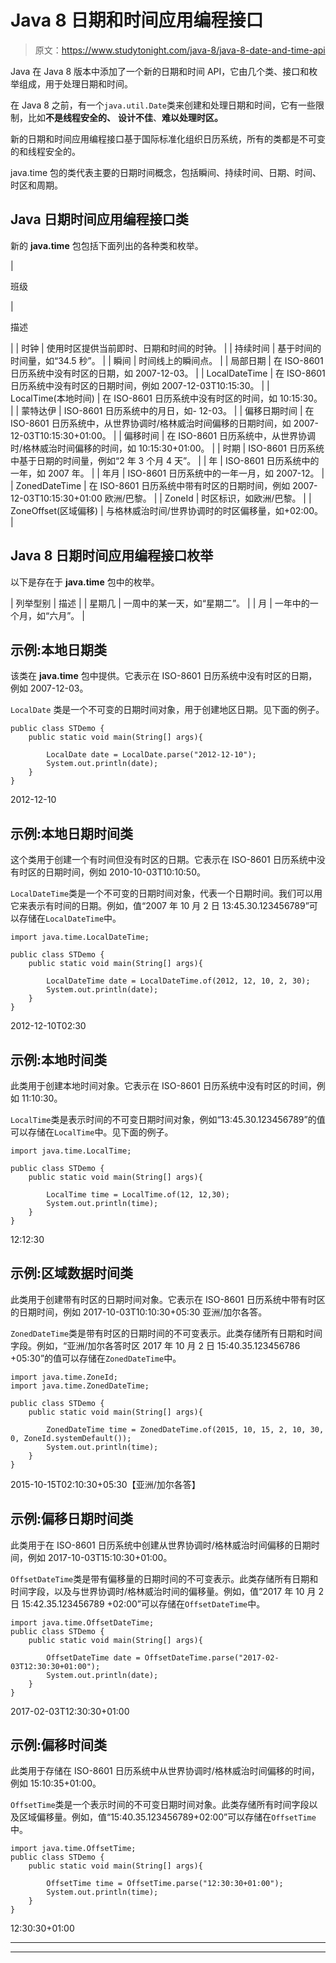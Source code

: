 # Java 8 日期和时间应用编程接口

> 原文：<https://www.studytonight.com/java-8/java-8-date-and-time-api>

Java 在 Java 8 版本中添加了一个新的日期和时间 API，它由几个类、接口和枚举组成，用于处理日期和时间。

在 Java 8 之前，有一个`java.util.Date`类来创建和处理日期和时间，它有一些限制，比如**不是线程安全的、** **设计不佳**、**难以处理时区。**

新的日期和时间应用编程接口基于国际标准化组织日历系统，所有的类都是不可变的和线程安全的。

java.time 包的类代表主要的日期时间概念，包括瞬间、持续时间、日期、时间、时区和周期。

## Java 日期时间应用编程接口类

新的 **java.time** 包包括下面列出的各种类和枚举。

| 

班级

 | 

描述

 |
| 时钟 | 使用时区提供当前即时、日期和时间的时钟。 |
| 持续时间 | 基于时间的时间量，如“34.5 秒”。 |
| 瞬间 | 时间线上的瞬间点。 |
| 局部日期 | 在 ISO-8601 日历系统中没有时区的日期，如 2007-12-03。 |
| LocalDateTime | 在 ISO-8601 日历系统中没有时区的日期时间，例如 2007-12-03T10:15:30。 |
| LocalTime(本地时间) | 在 ISO-8601 日历系统中没有时区的时间，如 10:15:30。 |
| 蒙特达伊 | ISO-8601 日历系统中的月日，如- 12-03。 |
| 偏移日期时间 | 在 ISO-8601 日历系统中，从世界协调时/格林威治时间偏移的日期时间，如 2007-12-03T10:15:30+01:00。 |
| 偏移时间 | 在 ISO-8601 日历系统中，从世界协调时/格林威治时间偏移的时间，如 10:15:30+01:00。 |
| 时期 | ISO-8601 日历系统中基于日期的时间量，例如“2 年 3 个月 4 天”。 |
| 年 | ISO-8601 日历系统中的一年，如 2007 年。 |
| 年月 | ISO-8601 日历系统中的一年一月，如 2007-12。 |
| ZonedDateTime | 在 ISO-8601 日历系统中带有时区的日期时间，例如 2007-12-03T10:15:30+01:00 欧洲/巴黎。 |
| ZoneId | 时区标识，如欧洲/巴黎。 |
| ZoneOffset(区域偏移) | 与格林威治时间/世界协调时的时区偏移量，如+02:00。 |

## Java 8 日期时间应用编程接口枚举

以下是存在于 **java.time** 包中的枚举。

| 列举型别 | 描述 |
| 星期几 | 一周中的某一天，如“星期二”。 |
| 月 | 一年中的一个月，如“六月”。 |

## 示例:本地日期类

该类在 **java.time** 包中提供。它表示在 ISO-8601 日历系统中没有时区的日期，例如 2007-12-03。

`LocalDate` 类是一个不可变的日期时间对象，用于创建地区日期。见下面的例子。

```
public class STDemo {
	public static void main(String[] args){

		LocalDate date = LocalDate.parse("2012-12-10");
		System.out.println(date);	
	}
}
```

2012-12-10

## 示例:本地日期时间类

这个类用于创建一个有时间但没有时区的日期。它表示在 ISO-8601 日历系统中没有时区的日期时间，例如 2010-10-03T10:10:50。

`LocalDateTime`类是一个不可变的日期时间对象，代表一个日期时间。我们可以用它来表示有时间的日期。例如，值“2007 年 10 月 2 日 13:45.30.123456789”可以存储在`LocalDateTime`中。

```
import java.time.LocalDateTime;

public class STDemo {
	public static void main(String[] args){

		LocalDateTime date = LocalDateTime.of(2012, 12, 10, 2, 30);
		System.out.println(date);	
	}
}
```

2012-12-10T02:30

## 示例:本地时间类

此类用于创建本地时间对象。它表示在 ISO-8601 日历系统中没有时区的时间，例如 11:10:30。

`LocalTime`类是表示时间的不可变日期时间对象，例如“13:45.30.123456789”的值可以存储在`LocalTime`中。见下面的例子。

```
import java.time.LocalTime;

public class STDemo {
	public static void main(String[] args){

		LocalTime time = LocalTime.of(12, 12,30);
		System.out.println(time);	
	}
}
```

12:12:30

## 示例:区域数据时间类

此类用于创建带有时区的日期时间对象。它表示在 ISO-8601 日历系统中带有时区的日期时间，例如 2017-10-03T10:10:30+05:30 亚洲/加尔各答。

`ZonedDateTime`类是带有时区的日期时间的不可变表示。此类存储所有日期和时间字段。例如，“亚洲/加尔各答时区 2017 年 10 月 2 日 15:40.35.123456786 +05:30”的值可以存储在`ZonedDateTime`中。

```
import java.time.ZoneId;
import java.time.ZonedDateTime;

public class STDemo {
	public static void main(String[] args){

		ZonedDateTime time = ZonedDateTime.of(2015, 10, 15, 2, 10, 30, 0, ZoneId.systemDefault());
		System.out.println(time);	
	}
}
```

2015-10-15T02:10:30+05:30【亚洲/加尔各答】

## 示例:偏移日期时间类

此类用于在 ISO-8601 日历系统中创建从世界协调时/格林威治时间偏移的日期时间，例如 2017-10-03T15:10:30+01:00。

`OffsetDateTime`类是带有偏移量的日期时间的不可变表示。此类存储所有日期和时间字段，以及与世界协调时/格林威治时间的偏移量。例如，值“2017 年 10 月 2 日 15:42.35.123456789 +02:00”可以存储在`OffsetDateTime`中。

```
import java.time.OffsetDateTime;
public class STDemo {
	public static void main(String[] args){

	    OffsetDateTime date = OffsetDateTime.parse("2017-02-03T12:30:30+01:00");
		System.out.println(date);
	}
}
```

2017-02-03T12:30:30+01:00

## 示例:偏移时间类

此类用于存储在 ISO-8601 日历系统中从世界协调时/格林威治时间偏移的时间，例如 15:10:35+01:00。

`OffsetTime`类是一个表示时间的不可变日期时间对象。此类存储所有时间字段以及区域偏移量。例如，值“15:40.35.123456789+02:00”可以存储在`OffsetTime`中。

```
import java.time.OffsetTime;
public class STDemo {
	public static void main(String[] args){

	    OffsetTime time = OffsetTime.parse("12:30:30+01:00");
		System.out.println(time);
	}
}
```

12:30:30+01:00

* * *

* * *